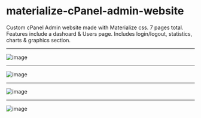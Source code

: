 # materialize-cPanel-admin-website
Custom cPanel Admin website made with Materialize css. 7 pages total. Features include a dashoard &amp; Users page. Includes login/logout, statistics, charts &amp; graphics section.
***
![image](https://user-images.githubusercontent.com/23155302/46910007-8b63db80-cf0a-11e8-9d05-0d9711abe789.png)
***
![image](https://user-images.githubusercontent.com/23155302/46910012-a6cee680-cf0a-11e8-8abb-d314cc1ba64a.png)
***
![image](https://user-images.githubusercontent.com/23155302/46910021-dd0c6600-cf0a-11e8-8d7a-7434d932a243.png)
***
![image](https://user-images.githubusercontent.com/23155302/46910025-f9a89e00-cf0a-11e8-8356-9967df772a13.png)
